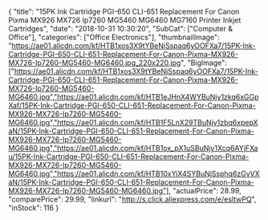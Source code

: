 {
	"title": "15PK Ink Cartridge PGI-650 CLI-651 Replacement For Canon Pixma MX926 MX726 Ip7260 MG5460 MG6460 MG7160 Printer Inkjet Cartridges",
	"date": "2018-10-31 10:30:20",
	"SubCat": ["Computer & Office"],
	"categories": ["Office Electronics"],
	"thumbnailImage": "https://ae01.alicdn.com/kf/HTB1xos3X9tYBeNjSspaq6yOOFXa7/15PK-Ink-Cartridge-PGI-650-CLI-651-Replacement-For-Canon-Pixma-MX926-MX726-Ip7260-MG5460-MG6460.jpg_220x220.jpg",
	"BigImage": ["https://ae01.alicdn.com/kf/HTB1xos3X9tYBeNjSspaq6yOOFXa7/15PK-Ink-Cartridge-PGI-650-CLI-651-Replacement-For-Canon-Pixma-MX926-MX726-Ip7260-MG5460-MG6460.jpg","https://ae01.alicdn.com/kf/HTB1eJHnX4WYBuNjy1zkq6xGGpXaf/15PK-Ink-Cartridge-PGI-650-CLI-651-Replacement-For-Canon-Pixma-MX926-MX726-Ip7260-MG5460-MG6460.jpg","https://ae01.alicdn.com/kf/HTB1F5LnX29TBuNjy1zbq6xpepXaN/15PK-Ink-Cartridge-PGI-650-CLI-651-Replacement-For-Canon-Pixma-MX926-MX726-Ip7260-MG5460-MG6460.jpg","https://ae01.alicdn.com/kf/HTB1ox_pX1uSBuNjy1Xcq6AYjFXau/15PK-Ink-Cartridge-PGI-650-CLI-651-Replacement-For-Canon-Pixma-MX926-MX726-Ip7260-MG5460-MG6460.jpg","https://ae01.alicdn.com/kf/HTB10xYiX4SYBuNjSsphq6zGvVXaN/15PK-Ink-Cartridge-PGI-650-CLI-651-Replacement-For-Canon-Pixma-MX926-MX726-Ip7260-MG5460-MG6460.jpg"],
	"actualPrice": 28.99,
	"comparePrice": 29.99,
	"linkurl": "http://s.click.aliexpress.com/e/esltwPQ",
	"inStock": 116
}

